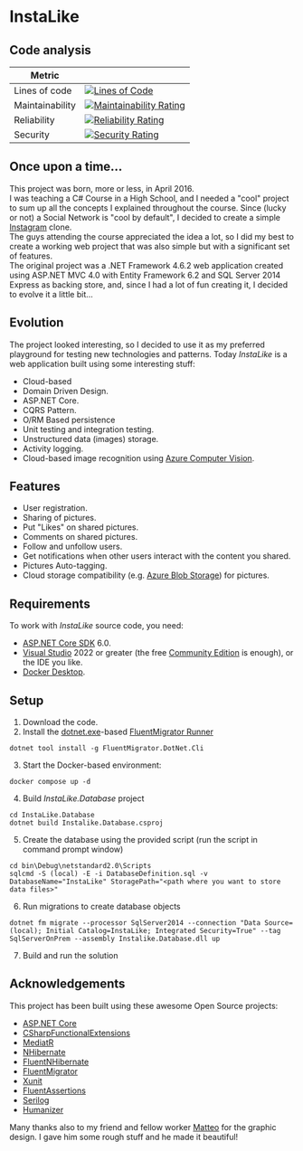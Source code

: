 # InstaLike

## Code analysis 
| Metric |  |
|-----------------|-----------------------------------------------------------------------------------------------------------------------------------------------------------------------------------------------|
| Lines of code | [![Lines of Code](https://sonarcloud.io/api/project_badges/measure?project=albertodall_InstaLike&metric=ncloc)](https://sonarcloud.io/dashboard?id=albertodall_InstaLike) |
| Maintainability | [![Maintainability Rating](https://sonarcloud.io/api/project_badges/measure?project=albertodall_InstaLike&amp;metric=sqale_rating)](https://sonarcloud.io/dashboard?id=albertodall_InstaLike) |
| Reliability | [![Reliability Rating](https://sonarcloud.io/api/project_badges/measure?project=albertodall_InstaLike&metric=reliability_rating)](https://sonarcloud.io/dashboard?id=albertodall_InstaLike) |
| Security | [![Security Rating](https://sonarcloud.io/api/project_badges/measure?project=albertodall_InstaLike&metric=security_rating)](https://sonarcloud.io/dashboard?id=albertodall_InstaLike) |

## Once upon a time...
This project was born, more or less, in April 2016.  
I was teaching a C# Course in a High School, and I needed a "cool" project to sum up all the concepts I explained throughout the course.
Since (lucky or not) a Social Network is "cool by default", I decided to create a simple [Instagram](https://www.instagram.com) clone.  
The guys attending the course appreciated the idea a lot, so I did my best to create a working web project that was also simple but with a significant set of features.  
The original project was a .NET Framework 4.6.2 web application created using ASP.NET MVC 4.0 with Entity Framework 6.2 and SQL Server 2014 Express as backing store, and, since I had a lot of fun creating it, I decided to evolve it a little bit...

## Evolution
The project looked interesting, so I decided to use it as my preferred playground for testing new technologies and patterns. Today *InstaLike* is a web application built using some interesting stuff:
 - Cloud-based
 - Domain Driven Design. 
 - ASP.NET Core.
 - CQRS Pattern. 
 - O/RM Based persistence 
 - Unit testing and integration testing. 
 - Unstructured data (images) storage.
 - Activity logging.
 - Cloud-based image recognition using [Azure Computer Vision](https://azure.microsoft.com/en-us/services/cognitive-services/computer-vision/).
 
## Features
 - User registration. 
 - Sharing of pictures. 
 - Put "Likes" on shared pictures. 
 - Comments on shared pictures. 
 - Follow and unfollow users. 
 - Get notifications when other users interact with the content you shared.
 - Pictures Auto-tagging.
 - Cloud storage compatibility (e.g. [Azure Blob Storage](https://azure.microsoft.com/en-us/services/storage/blobs)) for pictures.

## Requirements
To work with *InstaLike* source code, you need:
 - [ASP.NET Core SDK](https://dotnet.microsoft.com/download/dotnet-core) 6.0.
 - [Visual Studio](https://visualstudio.microsoft.com/) 2022 or greater (the free [Community Edition](https://visualstudio.microsoft.com/vs/community/) is enough), or the IDE you like.
 - [Docker Desktop](https://www.docker.com/products/docker-desktop/).

## Setup
1. Download the code.
2. Install the [dotnet.exe](https://docs.microsoft.com/en-us/dotnet/core/tools/dotnet)-based [FluentMigrator Runner](https://fluentmigrator.github.io/articles/runners/dotnet-fm.html)
```shell
dotnet tool install -g FluentMigrator.DotNet.Cli
```
3. Start the Docker-based environment:
```shell
docker compose up -d
```
4. Build *InstaLike.Database* project
```shell
cd InstaLike.Database
dotnet build Instalike.Database.csproj
```
5. Create the database using the provided script (run the script in command prompt window)
```shell
cd bin\Debug\netstandard2.0\Scripts
sqlcmd -S (local) -E -i DatabaseDefinition.sql -v DatabaseName="InstaLike" StoragePath="<path where you want to store data files>"
```
6. Run migrations to create database objects
```shell
dotnet fm migrate --processor SqlServer2014 --connection "Data Source=(local); Initial Catalog=InstaLike; Integrated Security=True" --tag SqlServerOnPrem --assembly Instalike.Database.dll up
```
7. Build and run the solution

## Acknowledgements
This project has been built using these awesome Open Source projects:

- [ASP.NET Core](https://dotnet.microsoft.com/download/dotnet-core)
- [CSharpFunctionalExtensions](https://github.com/vkhorikov/CSharpFunctionalExtensions)
- [MediatR](https://github.com/jbogard/MediatR)
- [NHibernate](https://github.com/nhibernate/nhibernate-core)
- [FluentNHibernate](https://github.com/FluentNHibernate/fluent-nhibernate)
- [FluentMigrator](https://fluentmigrator.github.io)
- [Xunit](https://xunit.net)
- [FluentAssertions](https://fluentassertions.com)
- [Serilog](https://serilog.net)
- [Humanizer](https://github.com/Humanizr/Humanizer)

Many thanks also to my friend and fellow worker [Matteo](https://github.com/cefla) for the graphic design. I gave him some rough stuff and he made it beautiful!
